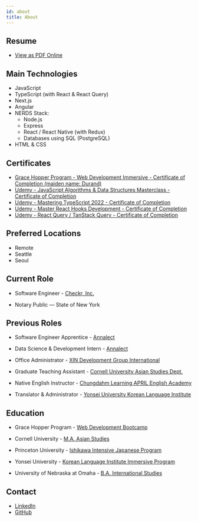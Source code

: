 ```yaml
---
id: about
title: About
---
```


## Resume

- <a href="https://kate-lee-docs.s3.amazonaws.com/KHL+Resume+2024.pdf" target="_blank" rel="noopener noreferrer">View as PDF Online</a>

## Main Technologies

- JavaScript
- TypeScript (with React & React Query)
- Next.js
- Angular
- NERDS Stack:
  - Node.js
  - Express
  - React / React Native (with Redux)
  - Databases using SQL (PostgreSQL)
- HTML & CSS

## Certificates

- <a href="https://kate-lee-docs.s3.amazonaws.com/Katherine+Durand+GH+Certificate+of+Completion.pdf" target=”_blank” rel="noopener noreferrer">Grace Hopper Program - Web Development Immersive - Certificate of Completion (maiden name: Durand)</a>
- <a href="https://www.udemy.com/certificate/UC-010cfcda-2c7f-4d7c-8782-ae1d4c319313/" target=”_blank” rel="noopener noreferrer">Udemy - JavaScript Algorithms & Data Structures Masterclass - Certificate of Completion</a>
- <a href="https://www.udemy.com/certificate/UC-01e07e07-5a7d-483f-a1d1-55286702e6c7/" target=”_blank” rel="noopener noreferrer">Udemy - Mastering TypeScript 2022 - Certificate of Completion</a>
- <a href="https://www.udemy.com/certificate/UC-3f8603b6-b79f-4ba1-9360-33859fe8dc76/" target=”_blank” rel="noopener noreferrer">Udemy - Master React Hooks Development - Certificate of Completion</a>
- <a href="https://www.udemy.com/certificate/UC-c1d53b83-3a40-4056-86f2-9d419544bd9d/" target=”_blank” rel="noopener noreferrer">Udemy - React Query / TanStack Query - Certificate of Completion</a>

## Preferred Locations

- Remote
- Seattle
- Seoul

## Current Role

- Software Engineer - <a href="https://www.checkr.com/" target=”_blank” rel="noopener noreferrer">Checkr, Inc.</a>

- Notary Public — State of New York

## Previous Roles

- Software Engineer Apprentice - <a href="https://www.annalect.com/" target=”_blank” rel="noopener noreferrer">Annalect</a>

- Data Science & Development Intern - <a href="https://www.annalect.com/" target=”_blank” rel="noopener noreferrer">Annalect</a>

- Office Administrator - <a href="https://www.xyreusa.com/about/" target="_blank" rel="noopener noreferrer">XIN Development Group International</a>

- Graduate Teaching Assistant - <a href="https://asianstudies.cornell.edu/" target="_blank" rel="noopener noreferrer">Cornell University Asian Studies Dept.</a>

- Native English Instructor - <a href="https://teachinkorea.chungdahm.com/programs/april" target="_blank" rel="noopener noreferrer">Chungdahm Learning APRIL English Academy</a>

- Translator & Administrator - <a href="https://www.yskli.com/hp/main/main.do" target="_blank" rel="noopener noreferrer">Yonsei University Korean Language Institute</a>

## Education

- Grace Hopper Program - <a href="https://www.gracehopper.com/" target="_blank" rel="noopener noreferrer">Web Development Bootcamp</a>

- Cornell University - <a href="https://asianstudies.cornell.edu/" target="_blank" rel="noopener noreferrer">M.A. Asian Studies</a>

- Princeton University - <a href="https://pii.princeton.edu/" target="_blank" rel="noopener noreferrer">Ishikawa Intensive Japanese Program</a>

- Yonsei University - <a href="https://www.yskli.com/hp/main/main.do" target="_blank" rel="noopener noreferrer">Korean Language Institute Immersive Program</a>

- University of Nebraska at Omaha - <a href="https://catalog.unomaha.edu/undergraduate/college-arts-sciences/international-studies/" target="_blank" rel="noopener noreferrer">B.A. International Studies</a>

## Contact

- <a href="https://www.linkedin.com/in/katherinelee703/" target=”_blank” rel="noopener noreferrer">LinkedIn</a>
- <a href="https://github.com/katherinelee703" target=”_blank” rel="noopener noreferrer">GitHub</a>
